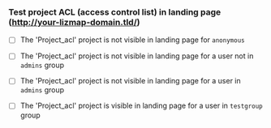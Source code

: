 ### Test project ACL (access control list) in landing page (http://your-lizmap-domain.tld/)

- [ ] The 'Project_acl' project is not visible in landing page for `anonymous`
- [ ] The 'Project_acl' project is not visible in landing page for a user not in `admins` group
- [ ] The 'Project_acl' project is not visible in landing page for a user in `admins` group

- [ ] The 'Project_acl' project is visible in landing page for a user in `testgroup` group
